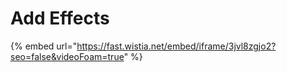 # Add Effects

{% embed url="https://fast.wistia.net/embed/iframe/3jvl8zgjo2?seo=false&videoFoam=true" %}

